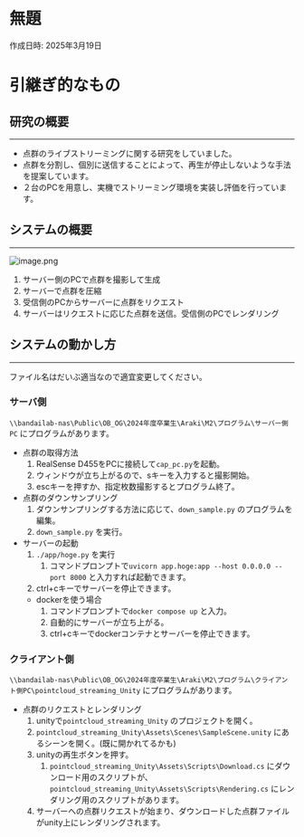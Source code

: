 # 無題

作成日時: 2025年3月19日

# 引継ぎ的なもの

## 研究の概要

---

- 点群のライブストリーミングに関する研究をしていました。
- 点群を分割し、個別に送信することによって、再生が停止しないような手法を提案しています。
- ２台のPCを用意し、実機でストリーミング環境を実装し評価を行っています。

## システムの概要

---

![image.png](image.png)

1. サーバー側のPCで点群を撮影して生成
2. サーバーで点群を圧縮
3. 受信側のPCからサーバーに点群をリクエスト
4. サーバーはリクエストに応じた点群を送信。受信側のPCでレンダリング

## システムの動かし方

---

ファイル名はだいぶ適当なので適宜変更してください。

### サーバ側

`\\bandailab-nas\Public\OB_OG\2024年度卒業生\Araki\M2\プログラム\サーバー側PC` にプログラムがあります。

- 点群の取得方法
    1. RealSense D455をPCに接続して`cap_pc.py`を起動。
    2. ウィンドウが立ち上がるので、sキーを入力すると撮影開始。
    3. escキーを押すか、指定枚数撮影するとプログラム終了。
- 点群のダウンサンプリング
    1. ダウンサンプリングする方法に応じて、`down_sample.py` のプログラムを編集。
    2. `down_sample.py` を実行。
- サーバーの起動
    1. `./app/hoge.py` を実行
        1. コマンドプロンプトで`uvicorn app.hoge:app --host 0.0.0.0 --port 8000` と入力すれば起動できます。
    2. ctrl+cキーでサーバーを停止できます。
    - dockerを使う場合
        1. コマンドプロンプトで`docker compose up` と入力。
        2. 自動的にサーバーが立ち上がる。
        3. ctrl+cキーでdockerコンテナとサーバーを停止できます。

### クライアント側

`\\bandailab-nas\Public\OB_OG\2024年度卒業生\Araki\M2\プログラム\クライアント側PC\pointcloud_streaming_Unity` にプログラムがあります。

- 点群のリクエストとレンダリング
    1. unityで`pointcloud_streaming_Unity` のプロジェクトを開く。
    2. `pointcloud_streaming_Unity\Assets\Scenes\SampleScene.unity` にあるシーンを開く。(既に開かれてるかも)
    3. unityの再生ボタンを押す。
        1. `pointcloud_streaming_Unity\Assets\Scripts\Download.cs` にダウンロード用のスクリプトが、`pointcloud_streaming_Unity\Assets\Scripts\Rendering.cs` にレンダリング用のスクリプトがあります。
    4. サーバーへの点群リクエストが始まり、ダウンロードした点群ファイルがunity上にレンダリングされます。